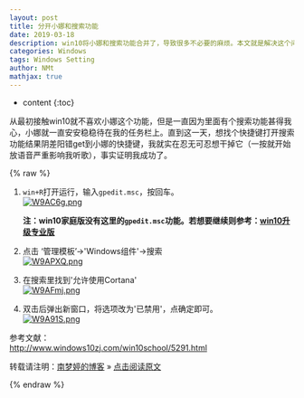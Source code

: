 ```yaml
---
layout: post
title: 分开小娜和搜索功能  
date: 2019-03-18
description: win10将小娜和搜索功能合并了，导致很多不必要的麻烦。本文就是解决这个问题的。 
categories: Windows  
tags: Windows Setting
author: NMt
mathjax: true
---
```


* content
{:toc}

从最初接触win10就不喜欢小娜这个功能，但是一直因为里面有个搜索功能甚得我心，小娜就一直安安稳稳待在我的任务栏上。直到这一天，想找个快捷键打开搜索功能结果阴差阳错get到小娜的快捷键，我就实在忍无可忍想干掉它（一按就开始放语音严重影响我听歌），事实证明我成功了。  

<div style='display: none'>
@@@@
</div>

{% raw %}
1. `win+R`打开运行，输入`gpedit.msc`，按回车。  
   [![W9AC6g.png](https://z3.ax1x.com/2021/07/11/W9AC6g.png)](https://imgtu.com/i/W9AC6g)
   
   [//]: # (![][pt_01])  
   
   **注：win10家庭版没有这里的`gpedit.msc`功能。若想要继续则参考：[win10升级专业版][win10]**  
   
2. 点击 ‘管理模板’->'Windows组件'->搜索  
   [![W9APXQ.png](https://z3.ax1x.com/2021/07/11/W9APXQ.png)](https://imgtu.com/i/W9APXQ)
   
   [//]: # (![][pt_02])  
   
3. 在搜索里找到'允许使用Cortana'  
   [![W9AFmj.png](https://z3.ax1x.com/2021/07/11/W9AFmj.png)](https://imgtu.com/i/W9AFmj)
   
   [//]: # (![][pt_03])  
   
4. 双击后弹出新窗口，将选项改为'已禁用'，点确定即可。  
   [![W9A91S.png](https://z3.ax1x.com/2021/07/11/W9A91S.png)](https://imgtu.com/i/W9A91S)
   
   [//]: # (![][pt_04])  


参考文献：  
http://www.windows10zj.com/win10school/5291.html  

转载请注明：[南梦婷的博客](https://norah2.github.io) » [点击阅读原文](https://norah2.github.io/2019/03/del_cortana/)   

<!--本文中用到的链接  
[pt_01]: /images/posts/del_cortana/01.png
[pt_02]: /images/posts/del_cortana/02.png
[pt_03]: /images/posts/del_cortana/03.png
[pt_04]: /images/posts/del_cortana/04.png
[![W9AC6g.png](https://z3.ax1x.com/2021/07/11/W9AC6g.png)](https://imgtu.com/i/W9AC6g)
[![W9APXQ.png](https://z3.ax1x.com/2021/07/11/W9APXQ.png)](https://imgtu.com/i/W9APXQ)
[![W9AFmj.png](https://z3.ax1x.com/2021/07/11/W9AFmj.png)](https://imgtu.com/i/W9AFmj)
[![W9A91S.png](https://z3.ax1x.com/2021/07/11/W9A91S.png)](https://imgtu.com/i/W9A91S)
-->

[win10]: https://norah2.github.io/2019/03/win10_upgrate/

{% endraw %}